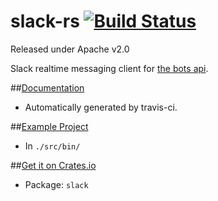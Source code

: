 slack-rs [![Build Status](https://travis-ci.org/BenTheElder/slack-rs.svg?branch=master)](https://travis-ci.org/BenTheElder/slack-rs)
========================

Released under Apache v2.0

Slack realtime messaging client for [the bots api](https://api.slack.com/bot-users).

##[Documentation](https://bentheelder.github.io/slack-rs)
  - Automatically generated by travis-ci.

##[Example Project](https://github.com/BenTheElder/slack-rs/blob/master/src/bin/slack_example.rs)
  - In `./src/bin/`

##[Get it on Crates.io](https://crates.io/crates/slack)
 - Package: `slack`
